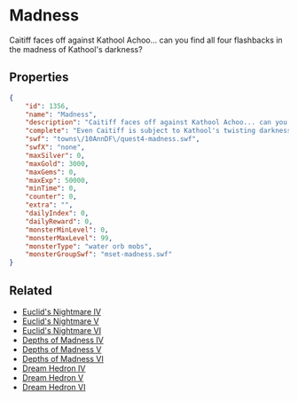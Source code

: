 # Madness

Caitiff faces off against Kathool Achoo... can you find all four flashbacks in the madness of Kathool's darkness?

## Properties

```json
{
    "id": 1356,
    "name": "Madness",
    "description": "Caitiff faces off against Kathool Achoo... can you find all four flashbacks in the madness of Kathool's darkness?",
    "complete": "Even Caitiff is subject to Kathool's twisting darkness... after witnessing four flashbacks the water is boiling around it. The Hero needs to be warned...",
    "swf": "towns\/10AnnDF\/quest4-madness.swf",
    "swfX": "none",
    "maxSilver": 0,
    "maxGold": 3000,
    "maxGems": 0,
    "maxExp": 50000,
    "minTime": 0,
    "counter": 0,
    "extra": "",
    "dailyIndex": 0,
    "dailyReward": 0,
    "monsterMinLevel": 0,
    "monsterMaxLevel": 99,
    "monsterType": "water orb mobs",
    "monsterGroupSwf": "mset-madness.swf"
}
```

## Related

- [Euclid's Nightmare IV](../items/15750-euclid-s-nightmare-iv.md)
- [Euclid's Nightmare V](../items/15751-euclid-s-nightmare-v.md)
- [Euclid's Nightmare VI](../items/15752-euclid-s-nightmare-vi.md)
- [Depths of Madness IV](../items/15753-depths-of-madness-iv.md)
- [ Depths of Madness V](../items/15754-depths-of-madness-v.md)
- [Depths of Madness VI](../items/15755-depths-of-madness-vi.md)
- [Dream Hedron IV](../items/15756-dream-hedron-iv.md)
- [Dream Hedron V](../items/15757-dream-hedron-v.md)
- [Dream Hedron VI](../items/15758-dream-hedron-vi.md)

